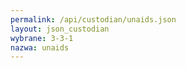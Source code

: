 ```yaml
---
permalink: /api/custodian/unaids.json
layout: json_custodian
wybrane: 3-3-1
nazwa: unaids
---
```

